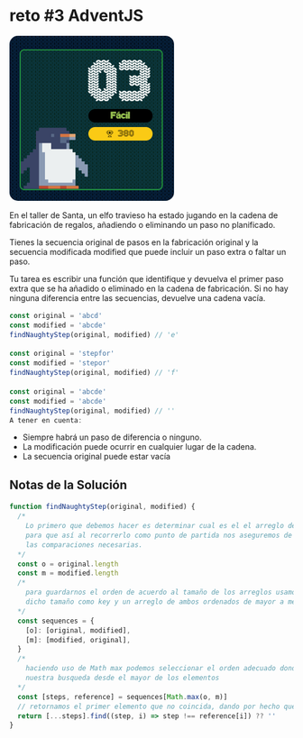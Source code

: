 # reto #3 AdventJS

<img src="./reto3.png" style="border-radius: 15px">

En el taller de Santa, un elfo travieso ha estado jugando en la cadena de fabricación de regalos, añadiendo o eliminando un paso no planificado.

Tienes la secuencia original de pasos en la fabricación original y la secuencia modificada modified que puede incluir un paso extra o faltar un paso.

Tu tarea es escribir una función que identifique y devuelva el primer paso extra que se ha añadido o eliminado en la cadena de fabricación. Si no hay ninguna diferencia entre las secuencias, devuelve una cadena vacía.

```javascript
const original = 'abcd'
const modified = 'abcde'
findNaughtyStep(original, modified) // 'e'

const original = 'stepfor'
const modified = 'stepor'
findNaughtyStep(original, modified) // 'f'

const original = 'abcde'
const modified = 'abcde'
findNaughtyStep(original, modified) // ''
A tener en cuenta:

```
- Siempre habrá un paso de diferencia o ninguno.
- La modificación puede ocurrir en cualquier lugar de la cadena.
- La secuencia original puede estar vacía

## Notas de la Solución

```javascript
function findNaughtyStep(original, modified) {
  /*
    Lo primero que debemos hacer es determinar cual es el el arreglo de pasos mas grande
    para que así al recorrerlo como punto de partida nos aseguremos de relalizar todas
    las comparaciones necesarias.
  */
  const o = original.length
  const m = modified.length
  /*
    para guardarnos el orden de acuerdo al tamaño de los arreglos usamos un objeto utilizando
    dicho tamaño como key y un arreglo de ambos ordenados de mayor a menor
  */
  const sequences = {
    [o]: [original, modified],
    [m]: [modified, original],
  }
  /*
    haciendo uso de Math max podemos seleccionar el orden adecuado donde iniciemos
    nuestra busqueda desde el mayor de los elementos
  */
  const [steps, reference] = sequences[Math.max(o, m)]
  // retornamos el primer elemento que no coincida, dando por hecho que fue eliminado o tiene un paso extra
  return [...steps].find((step, i) => step !== reference[i]) ?? ''
}

```

